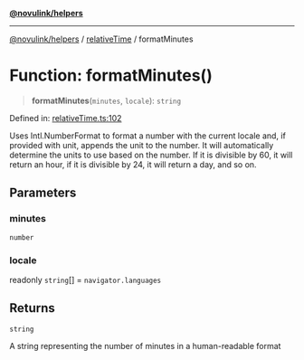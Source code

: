 [**@novulink/helpers**](../../README.md)

***

[@novulink/helpers](../../modules.md) / [relativeTime](../README.md) / formatMinutes

# Function: formatMinutes()

> **formatMinutes**(`minutes`, `locale`): `string`

Defined in: [relativeTime.ts:102](https://github.com/M-Media-Group/app.novu.link/blob/d43aa75d61cafdf214ab3b4b66ffcaae1fde7b4e/packages/helpers/src/relativeTime.ts#L102)

Uses Intl.NumberFormat to format a number with the current locale and, if provided with unit, appends the unit to the number. It will automatically determine the units to use based on the number. If it is divisible by 60, it will return an hour, if it is divisible by 24, it will return a day, and so on.

## Parameters

### minutes

`number`

### locale

readonly `string`[] = `navigator.languages`

## Returns

`string`

A string representing the number of minutes in a human-readable format
